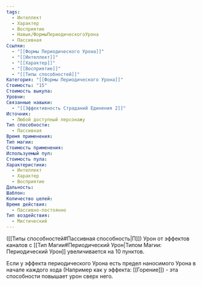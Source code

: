 ```yaml
---
tags:
  - Интеллект
  - Характер
  - Восприятие
  - Навык/ФормыПериодическогоУрона
  - Пассивная
Ссылки:
  - "[[Формы Периодического Урона]]"
  - "[[Интеллект]]"
  - "[[Характер]]"
  - "[[Восприятие]]"
  - "[[Типы способностей]]"
Категория: "[[Формы Периодического Урона]]"
Стоимость: "15"
Стоимость выкупа: 
Уровни: 
Связанные навыки:
  - "[[Эффективность Страданий Единения 2]]"
Источник:
  - Любой доступный персонажу
Тип способности:
  - Пассивная
Время применения: 
Тип магии: 
Стоимость применения: 
Используемый пул: 
Стоимость пула: 
Характеристики:
  - Интеллект
  - Характер
  - Восприятие
Дальность: 
Шаблон: 
Количество целей: 
Время действия:
  - Пассивно-постоянно
Тип воздействия:
  - Мистический
---
```

([[Типы способностей#Пассивная способность|П]]) Урон от эффектов каналов с [[Тип Магии#Периодический Урон|Типом Магии: Периодический Урон]] увеличивается на 10 пунктов. 

Если у эффекта периодического Урона есть предел наносимого Урона в начале каждого хода (Например как у эффекта: [[Горение]]) - эта способности повышает урон сверх него. 